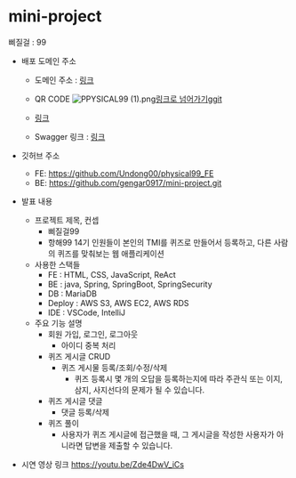 # mini-project
삐질걸 : 99
- 배포 도메인 주소
    - 도메인 주소 : [링크](http://undong2.s3-website.ap-northeast-2.amazonaws.com/home)
        
    - QR CODE
      ![PPYSICAL99 (1).png](..%2F..%2FDownloads%2FPPYSICAL99%20%281%29.png)[링크로 넘어가기ggit](https://s3-us-west-2.amazonaws.com/secure.notion-static.com/d79a510c-a07f-4431-8b4e-67fdd1ab11b5/PPYSICAL99.png)
    - [링크](https://www.notion.so/625769b54ab243389a2e84a5754d860b?v=e636e1f2782f49b78a9f66b3d2d7dc52)
    - Swagger 링크 : [링크](http://13.125.188.38:8080/swagger-ui/index.html)
        
- 깃허브 주소
    - FE: https://github.com/Undong00/physical99_FE
    - BE: https://github.com/gengar0917/mini-project.git
- 발표 내용
    - 프로젝트 제목, 컨셉
        - 삐질걸99
        - 항해99 14기 인원들이 본인의 TMI를 퀴즈로 만들어서 등록하고, 다른 사람의 퀴즈를 맞춰보는 웹 애플리케이션
    - 사용한 스택들
        - FE : HTML, CSS, JavaScript, ReAct
        - BE : java, Spring, SpringBoot, SpringSecurity
        - DB : MariaDB
        - Deploy : AWS S3, AWS EC2, AWS RDS
        - IDE : VSCode, IntelliJ
    - 주요 기능 설명
        - 회원 가입, 로그인, 로그아웃
            - 아이디 중복 처리
        - 퀴즈 게시글 CRUD
            - 퀴즈 게시물 등록/조회/수정/삭제
                - 퀴즈 등록시 몇 개의 오답을 등록하는지에 따라 주관식 또는 이지, 삼지, 사지선다의 문제가 될 수 있습니다.
        - 퀴즈 게시글 댓글
            - 댓글 등록/삭제
        - 퀴즈 풀이
            - 사용자가 퀴즈 게시글에 접근했을 때, 그 게시글을 작성한 사용자가 아니라면 답변을 제출할 수 있습니다.
- 시연 영상 링크
  https://youtu.be/Zde4DwV_iCs
